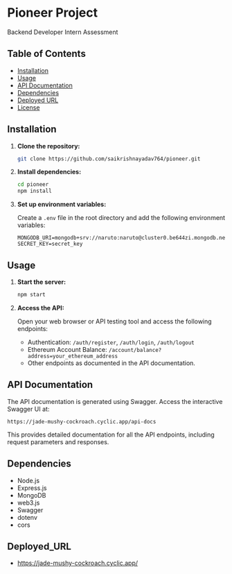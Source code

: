# Pioneer Project

Backend Developer Intern Assessment

## Table of Contents

- [Installation](#installation)
- [Usage](#usage)
- [API Documentation](#api-documentation)
- [Dependencies](#dependencies)
- [Deployed URL](#Deployed_URL)
- [License](#license)

## Installation

1. **Clone the repository:**

   ```bash
   git clone https://github.com/saikrishnayadav764/pioneer.git
   ```

2. **Install dependencies:**

   ```bash
   cd pioneer
   npm install
   ```

3. **Set up environment variables:**

   Create a `.env` file in the root directory and add the following environment variables:

   ```plaintext
   MONGODB_URI=mongodb+srv://naruto:naruto@cluster0.be644zi.mongodb.net/db
   SECRET_KEY=secret_key
   ```


## Usage

1. **Start the server:**

   ```bash
   npm start
   ```

2. **Access the API:**

   Open your web browser or API testing tool and access the following endpoints:

   - Authentication: `/auth/register`, `/auth/login`, `/auth/logout`
   - Ethereum Account Balance: `/account/balance?address=your_ethereum_address`
   - Other endpoints as documented in the API documentation.

## API Documentation

The API documentation is generated using Swagger. Access the interactive Swagger UI at:

```
https://jade-mushy-cockroach.cyclic.app/api-docs
```

This provides detailed documentation for all the API endpoints, including request parameters and responses.

## Dependencies

- Node.js
- Express.js
- MongoDB
- web3.js
- Swagger
- dotenv
- cors

## Deployed_URL
- https://jade-mushy-cockroach.cyclic.app/
